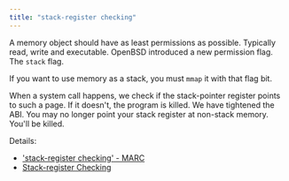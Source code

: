 ```yaml
---
title: "stack-register checking"
---
```


A memory object should have as least permissions as possible. Typically read,
write and executable. OpenBSD introduced a new permission flag. The `stack`
flag.

If you want to use memory as a stack, you must `mmap` it with that flag bit.

When a system call happens, we check if the stack-pointer register
points to such a page. If it doesn't, the program is killed.  We
have tightened the ABI. You may no longer point your stack register
at non-stack memory. You'll be killed.

Details:

* ['stack-register checking' - MARC](https://marc.info/?l=openbsd-tech&m=152035796722258&w=2)
* [Stack-register Checking](https://undeadly.org/cgi?action=article;sid=20180310000858)

